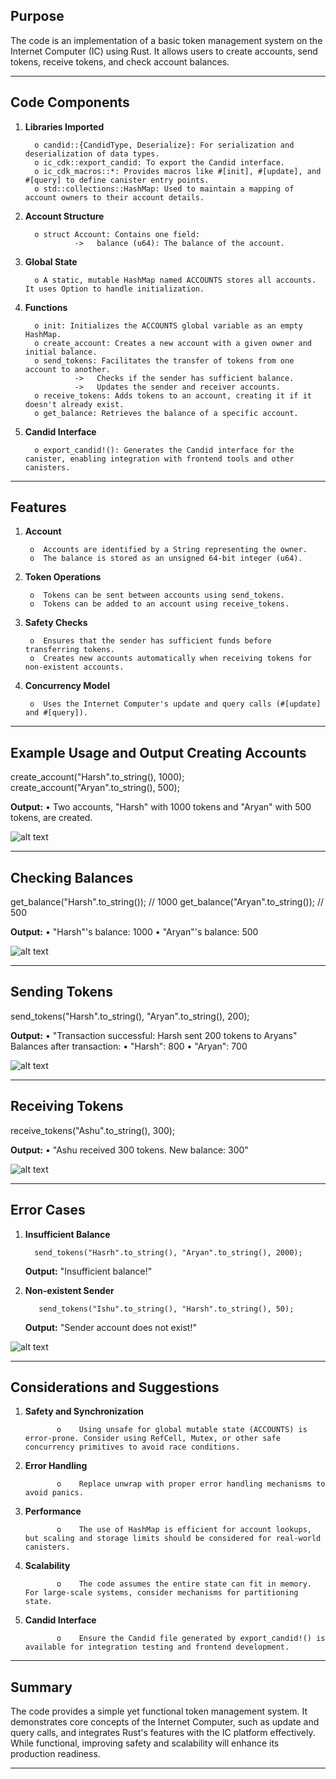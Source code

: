 Purpose
-------

The code is an implementation of a basic token management system on the Internet Computer (IC) using Rust. It allows users to create accounts, send tokens, receive tokens, and check account balances.

--------------------------------------------------------------------------------------------------------------------------------------------------------------------------------------------------------------------

Code Components
---------------

1.	**Libraries Imported**
	
          o	candid::{CandidType, Deserialize}: For serialization and deserialization of data types.
          o	ic_cdk::export_candid: To export the Candid interface.
          o	ic_cdk_macros::*: Provides macros like #[init], #[update], and #[query] to define canister entry points.
          o	std::collections::HashMap: Used to maintain a mapping of account owners to their account details.
  	
2.	**Account Structure**

          o	struct Account: Contains one field:
                   ->	balance (u64): The balance of the account.
  	
3.	**Global State**
  
          o	A static, mutable HashMap named ACCOUNTS stores all accounts. It uses Option to handle initialization.
  	
4.	**Functions**
	
          o	init: Initializes the ACCOUNTS global variable as an empty HashMap.
          o	create_account: Creates a new account with a given owner and initial balance.
          o	send_tokens: Facilitates the transfer of tokens from one account to another.
                   ->	Checks if the sender has sufficient balance.
                   ->	Updates the sender and receiver accounts.
          o	receive_tokens: Adds tokens to an account, creating it if it doesn't already exist.
          o	get_balance: Retrieves the balance of a specific account.
   	
5.	**Candid Interface**
	
          o	export_candid!(): Generates the Candid interface for the canister, enabling integration with frontend tools and other canisters.

--------------------------------------------------------------------------------------------------------------------------------------------------------------------------------------------------------------------



Features
--------

1.	**Account**
 
         o	Accounts are identified by a String representing the owner.
         o	The balance is stored as an unsigned 64-bit integer (u64).
  	
2.	**Token Operations**
	
         o	Tokens can be sent between accounts using send_tokens.
         o	Tokens can be added to an account using receive_tokens.
  	
3.	**Safety Checks**
	
         o	Ensures that the sender has sufficient funds before transferring tokens.
         o	Creates new accounts automatically when receiving tokens for non-existent accounts.
  	
4.	**Concurrency Model**
	
         o	Uses the Internet Computer's update and query calls (#[update] and #[query]).

--------------------------------------------------------------------------------------------------------------------------------------------------------------------------------------------------------------------


Example Usage and Output Creating Accounts
------------------------------------------

create_account("Harsh".to_string(), 1000);
create_account("Aryan".to_string(), 500);

**Output:**
•	Two accounts, "Harsh" with 1000 tokens and "Aryan" with 500 tokens, are created.

![alt text](https://github.com/Ramendra79/Token-Wallet/blob/main/createAccount.png)

--------------------------------------------------------------------------------------------------------------------------------------------------------------------------------------------------------------------


Checking Balances
----------------


get_balance("Harsh".to_string()); // 1000
get_balance("Aryan".to_string()); // 500

**Output:**
•	"Harsh"'s balance: 1000
•	"Aryan"'s balance: 500

![alt text](https://github.com/Ramendra79/Token-Wallet/blob/main/getBalance.png)

--------------------------------------------------------------------------------------------------------------------------------------------------------------------------------------------------------------------


Sending Tokens
--------------


send_tokens("Harsh".to_string(), "Aryan".to_string(), 200);

**Output:**
•	"Transaction successful: Harsh sent 200 tokens to Aryans" Balances after transaction:
•	"Harsh": 800
•	"Aryan": 700

![alt text](https://github.com/Ramendra79/Token-Wallet/blob/main/sendToken.png)

--------------------------------------------------------------------------------------------------------------------------------------------------------------------------------------------------------------------


Receiving Tokens
------------------

receive_tokens("Ashu".to_string(), 300);

**Output:**
•	"Ashu received 300 tokens. New balance: 300"

![alt text](https://github.com/Ramendra79/Token-Wallet/blob/main/receiveToken.png)

--------------------------------------------------------------------------------------------------------------------------------------------------------------------------------------------------------------------



Error Cases
---------------

1.	**Insufficient Balance**

          send_tokens("Hasrh".to_string(), "Aryan".to_string(), 2000);
  	
       **Output:**
          "Insufficient balance!"
  	
3.	**Non-existent Sender**

           send_tokens("Ishu".to_string(), "Harsh".to_string(), 50);
  	
       **Output:**
          "Sender account does not exist!"

![alt text](https://github.com/Ramendra79/Token-Wallet/blob/main/outputLog.png)

--------------------------------------------------------------------------------------------------------------------------------------------------------------------------------------------------------------------



Considerations and Suggestions
---------------------------------

1.	**Safety and Synchronization**
 
               o	Using unsafe for global mutable state (ACCOUNTS) is error-prone. Consider using RefCell, Mutex, or other safe concurrency primitives to avoid race conditions.
2.	**Error Handling**
	
               o	Replace unwrap with proper error handling mechanisms to avoid panics.
3.	**Performance**
	
               o	The use of HashMap is efficient for account lookups, but scaling and storage limits should be considered for real-world canisters.
  	
4.	**Scalability**
	
               o	The code assumes the entire state can fit in memory. For large-scale systems, consider mechanisms for partitioning state.

5.	**Candid Interface**
	
               o	Ensure the Candid file generated by export_candid!() is available for integration testing and frontend development.

--------------------------------------------------------------------------------------------------------------------------------------------------------------------------------------------------------------------


Summary
-------

The code provides a simple yet functional token management system. It demonstrates core concepts of the Internet Computer, such as update and query calls, and integrates Rust's features with the IC platform effectively. While functional, improving safety and scalability will enhance its production
readiness.

--------------------------------------------------------------------------------------------------------------------------------------------------------------------------------------------------------------------

